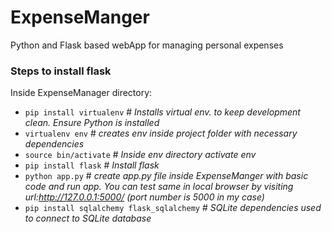 # ExpenseManger
Python and Flask based webApp for managing personal expenses
### Steps to install flask
Inside ExpenseManager directory:
* ```pip install virtualenv```      # *Installs virtual env. to keep development clean. Ensure Python is installed*
* ```virtualenv env```      # *creates env inside project folder with necessary dependencies*
* ```source bin/activate```      # *Inside env directory activate env*
* ```pip install flask```      # *Install flask*
* ```python app.py```      # *create app.py file inside ExpenseManger with basic code and run app. You can test same in local browser by visiting url:http://127.0.0.1:5000/ (port number is 5000 in my case)*
* ```pip install sqlalchemy flask_sqlalchemy``` # *SQLite dependencies used to connect to SQLite database*



